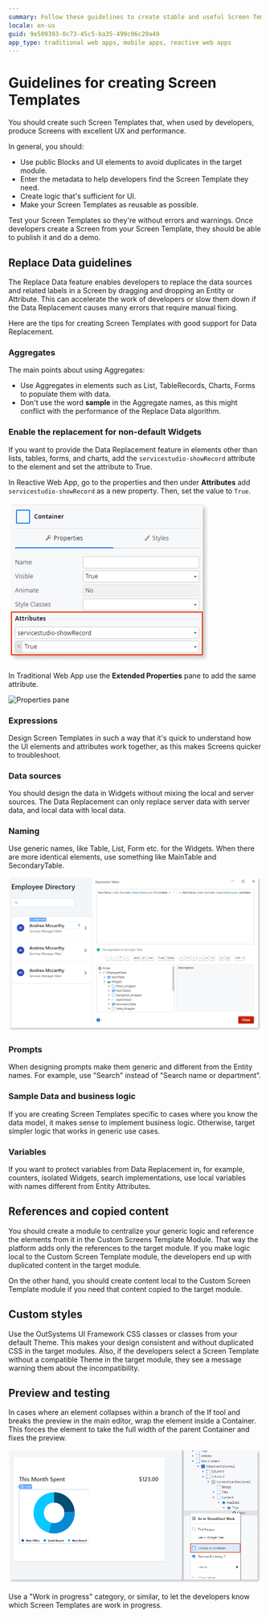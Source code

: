 ```yaml
---
summary: Follow these guidelines to create stable and useful Screen Templates, with an excellent UX.
locale: en-us
guid: 9e509393-0c73-45c5-ba35-499c06c29a49
app_type: traditional web apps, mobile apps, reactive web apps
---
```


# Guidelines for creating Screen Templates

You should create such Screen Templates that, when used by developers, produce Screens with excellent UX and performance.

In general, you should:

* Use public Blocks and UI elements to avoid duplicates in the target module. 
* Enter the metadata to help developers find the Screen Template they need.
* Create logic that's sufficient for UI.
* Make your Screen Templates as reusable as possible.

Test your Screen Templates so they're without errors and warnings. Once developers create a Screen from your Screen Template, they should be able to publish it and do a demo.

## Replace Data guidelines

The Replace Data feature enables developers to replace the data sources and related labels in a Screen by dragging and dropping an Entity or Attribute. This can accelerate the work of developers or slow them down if the Data Replacement causes many errors that require manual fixing.

Here are the tips for creating Screen Templates with good support for Data Replacement.

### Aggregates

The main points about using Aggregates:

* Use Aggregates in elements such as List, TableRecords, Charts, Forms to populate them with data.
* Don't use the word **sample** in the Aggregate names, as this might conflict with the performance of the Replace Data algorithm.

### Enable the replacement for non-default Widgets

If you want to provide the Data Replacement feature in elements other than lists, tables, forms, and charts, add the `servicestudio-showRecord` attribute to the element and set the attribute to True.

In Reactive Web App, go to the properties and then under **Attributes** add `servicestudio-showRecord` as a new property. Then, set the value to `True`.

![Attribute](images/template-guidelines-custom-data-replacement-support-ss.png?width=400)

In Traditional Web App use the **Extended Properties** pane to add the same attribute.

![Properties pane](images/guidelines-enable-replace-data.png)

### Expressions

Design Screen Templates in such a way that it's quick to understand how the UI elements and attributes work together, as this makes Screens quicker to troubleshoot. 

### Data sources

You should design the data in Widgets without mixing the local and server sources. The Data Replacement can only replace server data with server data, and local data with local data.

### Naming

Use generic names, like Table, List, Form etc. for the Widgets. When there are more identical elements, use something like MainTable and SecondaryTable.

![Widget names](images/widget-names.png?width=600)

### Prompts

When designing prompts make them generic and different from the Entity names. For example, use "Search" instead of "Search name or department".

### Sample Data and business logic

If you are creating Screen Templates specific to cases where you know the data model, it makes sense to implement business logic. Otherwise, target simpler logic that works in generic use cases.

### Variables

If you want to protect variables from Data Replacement in, for example, counters, isolated Widgets, search implementations, use local variables with names different from Entity Attributes.

## References and copied content

You should create a module to centralize your generic logic and reference the elements from it in the Custom Screens Template Module. That way the platform adds only the references to the target module. If you make logic local to the Custom Screen Template module, the developers end up with duplicated content in the target module.

On the other hand, you should create content local to the Custom Screen Template module if you need that content copied to the target module.

## Custom styles

Use the OutSystems UI Framework CSS classes or classes from your default Theme. This makes your design consistent and without duplicated CSS in the target modules. Also, if the developers select a Screen Template without a compatible Theme in the target module, they see a message warning them about the incompatibility.

## Preview and testing

In cases where an element collapses within a branch of the If tool and breaks the preview in the main editor, wrap the element inside a Container. This forces the element to take the full width of the parent Container and fixes the preview. 
 
![Service Studio Preview](images/gif-2.png)

Use a "Work in progress" category, or similar, to let the developers know which Screen Templates are work in progress.
